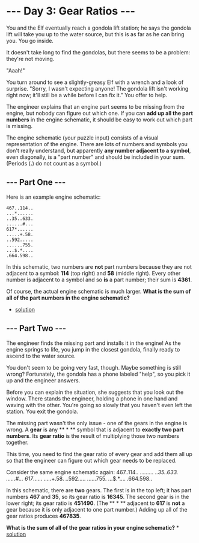 --- Day 3: Gear Ratios ---
===

You and the Elf eventually reach a gondola lift station; he says the gondola lift will take you up to the water source, but this is as far as he can bring you. You go inside.

It doesn't take long to find the gondolas, but there seems to be a problem: they're not moving.

"Aaah!"

You turn around to see a slightly-greasy Elf with a wrench and a look of surprise. "Sorry, I wasn't expecting anyone! The gondola lift isn't working right now; it'll still be a while before I can fix it." You offer to help.

The engineer explains that an engine part seems to be missing from the engine, but nobody can figure out which one. If you can **add up all the part numbers** in the engine schematic, it should be easy to work out which part is missing.

The engine schematic (your puzzle input) consists of a visual representation of the engine. There are lots of numbers and symbols you don't really understand, but apparently **any number adjacent to a symbol**, even diagonally, is a "part number" and should be included in your sum. (Periods (**.**) do not count as a symbol.)

--- Part One ---
---
Here is an example engine schematic:
``` 
467..114..
...*......
..35..633.
......#...
617*......
.....+.58.
..592.....
......755.
...$.*....
.664.598..
```

In this schematic, two numbers are **not** part numbers because they are not adjacent to a symbol: **114** (top right) and **58** (middle right). Every other number is adjacent to a symbol and so **is** a part number; their sum is **4361**.

Of course, the actual engine schematic is much larger. **What is the sum of all of the part numbers in the engine schematic?**
 * [solution](https://github.com/antonio-hickey/advent-of-code/blob/5b194cf8ecdaee06d2568862f5b126500be48d93/year-2023/day-3/src/main.rs#L63-L78C30)


--- Part Two ---
---
The engineer finds the missing part and installs it in the engine! As the engine springs to life, you jump in the closest gondola, finally ready to ascend to the water source.

You don't seem to be going very fast, though. Maybe something is still wrong? Fortunately, the gondola has a phone labeled "help", so you pick it up and the engineer answers.

Before you can explain the situation, she suggests that you look out the window. There stands the engineer, holding a phone in one hand and waving with the other. You're going so slowly that you haven't even left the station. You exit the gondola.

The missing part wasn't the only issue - one of the gears in the engine is wrong. A **gear** is any ** * ** symbol that is adjacent to **exactly two part numbers**. Its **gear ratio** is the result of multiplying those two numbers together.

This time, you need to find the gear ratio of every gear and add them all up so that the engineer can figure out which gear needs to be replaced.

Consider the same engine schematic again:
467..114..
...*......
..35..633.
......#...
617*......
.....+.58.
..592.....
......755.
...$.*....
.664.598..

In this schematic, there are **two** gears. The first is in the top left; it has part numbers **467** and **35**, so its gear ratio is **16345**. The second gear is in the lower right; its gear ratio is **451490**. (The ** * ** adjacent to **617** is **not** a gear because it is only adjacent to one part number.) Adding up all of the gear ratios produces **467835**.

**What is the sum of all of the gear ratios in your engine schematic?**
    * [solution](https://github.com/antonio-hickey/advent-of-code/blob/5b194cf8ecdaee06d2568862f5b126500be48d93/year-2023/day-3/src/main.rs#L81-L103)
